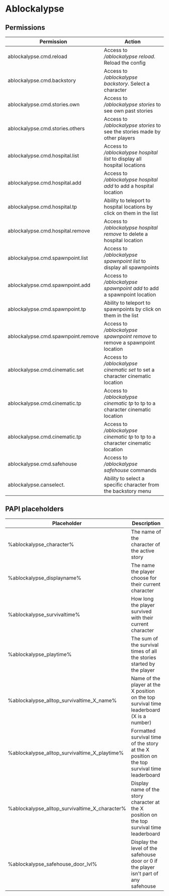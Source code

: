 # Ablockalypse

## Permissions

| Permission                         | Action                                                                                     |
|------------------------------------|--------------------------------------------------------------------------------------------|
| ablockalypse.cmd.reload            | Access to _/ablockalypse reload_. Reload the config                                        |
| ablockalypse.cmd.backstory         | Access to _/ablockalypse backstory_. Select a character                                    |
| ablockalypse.cmd.stories.own       | Access to _/ablockalypse stories_ to see own past stories                                  |
| ablockalypse.cmd.stories.others    | Access to _/ablockalypse stories <player>_ to see the stories made by other players        |
| ablockalypse.cmd.hospital.list     | Access to _/ablockalypse hospital list_ to display all hospital locations                  |
| ablockalypse.cmd.hospital.add      | Access to _/ablockalypse hospital add_ to add a hospital location                          |
| ablockalypse.cmd.hospital.tp       | Ability to teleport to hospital locations by click on them in the list                     |
| ablockalypse.cmd.hospital.remove   | Access to _/ablockalypse hospital remove_ to delete a hospital location                    |
| ablockalypse.cmd.spawnpoint.list   | Access to _/ablockalypse spawnpoint list_ to display all spawnpoints                       |
| ablockalypse.cmd.spawnpoint.add    | Access to _/ablockalypse spawnpoint add_ to add a spawnpoint location                      |
| ablockalypse.cmd.spawnpoint.tp     | Ability to teleport to spawnpoints by click on them in the list                            |
| ablockalypse.cmd.spawnpoint.remove | Access to _/ablockalypse spawnpoint remove_ to remove a spawnpoint location                |
| ablockalypse.cmd.cinematic.set     | Access to _/ablockalypse cinematic <character> set_ to set a character cinematic location  |
| ablockalypse.cmd.cinematic.tp      | Access to _/ablockalypse cinematic <character> tp_ to tp to a character cinematic location |
| ablockalypse.cmd.cinematic.tp      | Access to _/ablockalypse cinematic <character> tp_ to tp to a character cinematic location |
| ablockalypse.cmd.safehouse         | Access to _/ablockalypse safehouse_ commands                                               |
| ablockalypse.canselect.<CHARACTER> | Ability to select a specific character from the backstory menu                             |


## PAPI placeholders

| Placeholder                                    | Description                                                                                 |
|------------------------------------------------|---------------------------------------------------------------------------------------------|
| %ablockalypse_character%                       | The name of the character of the active story                                               |
| %ablockalypse_displayname%                     | The name the player choose for their current character                                      |
| %ablockalypse_survivaltime%                    | How long the player survived with their current character                                   |
| %ablockalypse_playtime%                        | The sum of the survival times of all the stories started by the player                      |
| %ablockalypse_alltop_survivaltime_X_name%      | Name of the player at the X position on the top survival time leaderboard (X is a number)   |
| %ablockalypse_alltop_survivaltime_X_playtime%  | Formatted survival time of the story at the X position on the top survival time leaderboard |
| %ablockalypse_alltop_survivaltime_X_character% | Display name of the story character at the X position on the top survival time leaderboard  |
| %ablockalypse_safehouse_door_lvl%              | Display the level of the safehouse door or 0 if the player isn't part of any safehouse      |